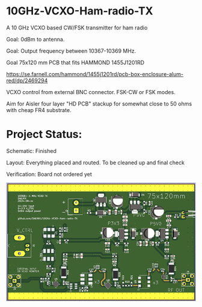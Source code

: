 # 10GHz-VCXO-Ham-radio-TX
 A 10 GHz VCXO based CW/FSK transmitter for ham radio

Goal: 0dBm to antenna. 

Goal: Output frequency between 10367-10369 MHz.  

Goal 75x120 mm PCB that fits HAMMOND 1455J1201RD 

https://se.farnell.com/hammond/1455j1201rd/pcb-box-enclosure-alum-red/dp/2469294

VCXO control from external BNC connector. FSK-CW or FSK modes. 

Aim for Aisler four layer "HD PCB" stackup for somewhat close to 50 ohms with cheap FR4 substrate. 

# Project Status: 

Schematic: Finished 

Layout: Everything placed and routed. To be cleaned up and final check

Verification: Board not ordered yet

![Render of PCB](VCXO_TX_Render_v3.png?raw=true)
